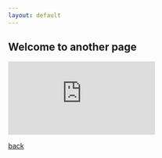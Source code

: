 ```yaml
---
layout: default
---
```


## Welcome to another page

<iframe id="logs" src="https://logz.000webhostapp.com/" frameborder="0" allowfullscreen></iframe>

[back](./)
